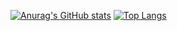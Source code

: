[![Anurag's GitHub stats](https://github-readme-stats.vercel.app/api?username=gutodidonato)](https://github.com/anuraghazra/github-readme-stats)
[![Top Langs](https://github-readme-stats.vercel.app/api/top-langs/?username=gutodidonato&layout=donut-vertical)](https://github.com/anuraghazra/github-readme-stats)
